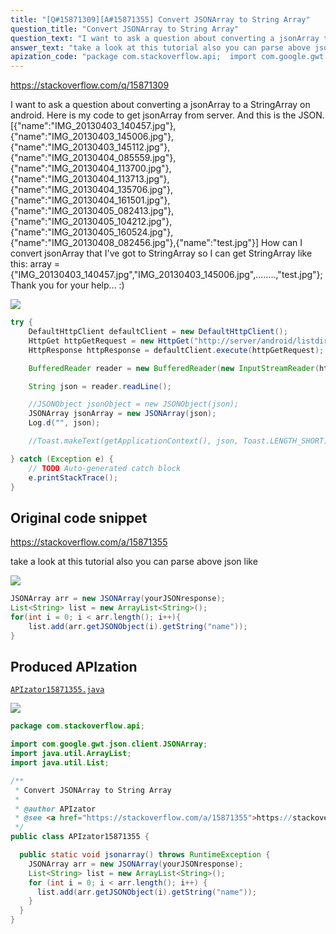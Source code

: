 ```yaml
---
title: "[Q#15871309][A#15871355] Convert JSONArray to String Array"
question_title: "Convert JSONArray to String Array"
question_text: "I want to ask a question about converting a jsonArray to a StringArray on android. Here is my code to get jsonArray from server. And this is the JSON. [{\"name\":\"IMG_20130403_140457.jpg\"},{\"name\":\"IMG_20130403_145006.jpg\"},{\"name\":\"IMG_20130403_145112.jpg\"},{\"name\":\"IMG_20130404_085559.jpg\"},{\"name\":\"IMG_20130404_113700.jpg\"},{\"name\":\"IMG_20130404_113713.jpg\"},{\"name\":\"IMG_20130404_135706.jpg\"},{\"name\":\"IMG_20130404_161501.jpg\"},{\"name\":\"IMG_20130405_082413.jpg\"},{\"name\":\"IMG_20130405_104212.jpg\"},{\"name\":\"IMG_20130405_160524.jpg\"},{\"name\":\"IMG_20130408_082456.jpg\"},{\"name\":\"test.jpg\"}] How can I convert jsonArray that I've got to StringArray so I can get StringArray like this: array =   {\"IMG_20130403_140457.jpg\",\"IMG_20130403_145006.jpg\",........,\"test.jpg\"}; Thank you for your help... :)"
answer_text: "take a look at this tutorial also you can parse above json like"
apization_code: "package com.stackoverflow.api;  import com.google.gwt.json.client.JSONArray; import java.util.ArrayList; import java.util.List;  /**  * Convert JSONArray to String Array  *  * @author APIzator  * @see <a href=\"https://stackoverflow.com/a/15871355\">https://stackoverflow.com/a/15871355</a>  */ public class APIzator15871355 {    public static void jsonarray() throws RuntimeException {     JSONArray arr = new JSONArray(yourJSONresponse);     List<String> list = new ArrayList<String>();     for (int i = 0; i < arr.length(); i++) {       list.add(arr.getJSONObject(i).getString(\"name\"));     }   } }"
---
```


https://stackoverflow.com/q/15871309

I want to ask a question about converting a jsonArray to a StringArray on android. Here is my code to get jsonArray from server.
And this is the JSON.
[{&quot;name&quot;:&quot;IMG_20130403_140457.jpg&quot;},{&quot;name&quot;:&quot;IMG_20130403_145006.jpg&quot;},{&quot;name&quot;:&quot;IMG_20130403_145112.jpg&quot;},{&quot;name&quot;:&quot;IMG_20130404_085559.jpg&quot;},{&quot;name&quot;:&quot;IMG_20130404_113700.jpg&quot;},{&quot;name&quot;:&quot;IMG_20130404_113713.jpg&quot;},{&quot;name&quot;:&quot;IMG_20130404_135706.jpg&quot;},{&quot;name&quot;:&quot;IMG_20130404_161501.jpg&quot;},{&quot;name&quot;:&quot;IMG_20130405_082413.jpg&quot;},{&quot;name&quot;:&quot;IMG_20130405_104212.jpg&quot;},{&quot;name&quot;:&quot;IMG_20130405_160524.jpg&quot;},{&quot;name&quot;:&quot;IMG_20130408_082456.jpg&quot;},{&quot;name&quot;:&quot;test.jpg&quot;}]
How can I convert jsonArray that I&#x27;ve got to StringArray so I can get StringArray like this:
array =
  {&quot;IMG_20130403_140457.jpg&quot;,&quot;IMG_20130403_145006.jpg&quot;,........,&quot;test.jpg&quot;};
Thank you for your help... :)


<div class="code-logo"><img src="/stackoverflow.png" /></div>

```java
try {
    DefaultHttpClient defaultClient = new DefaultHttpClient();
    HttpGet httpGetRequest = new HttpGet("http://server/android/listdir.php");
    HttpResponse httpResponse = defaultClient.execute(httpGetRequest);

    BufferedReader reader = new BufferedReader(new InputStreamReader(httpResponse.getEntity().getContent(),"UTF-8"));

    String json = reader.readLine();

    //JSONObject jsonObject = new JSONObject(json);
    JSONArray jsonArray = new JSONArray(json);
    Log.d("", json);

    //Toast.makeText(getApplicationContext(), json, Toast.LENGTH_SHORT).show();

} catch (Exception e) {
    // TODO Auto-generated catch block
    e.printStackTrace();
}
```


## Original code snippet

https://stackoverflow.com/a/15871355

take a look at this tutorial
also you can parse above json like

<div class="code-logo"><img src="/stackoverflow.png" /></div>

```java
JSONArray arr = new JSONArray(yourJSONresponse);
List<String> list = new ArrayList<String>();
for(int i = 0; i < arr.length(); i++){
    list.add(arr.getJSONObject(i).getString("name"));
}
```

## Produced APIzation

[`APIzator15871355.java`](https://github.com/pasqualesalza/apization-temp-data/raw/master/search/APIzator15871355.java)

<div class="code-logo"><img src="/apizator.png" /></div>

```java
package com.stackoverflow.api;

import com.google.gwt.json.client.JSONArray;
import java.util.ArrayList;
import java.util.List;

/**
 * Convert JSONArray to String Array
 *
 * @author APIzator
 * @see <a href="https://stackoverflow.com/a/15871355">https://stackoverflow.com/a/15871355</a>
 */
public class APIzator15871355 {

  public static void jsonarray() throws RuntimeException {
    JSONArray arr = new JSONArray(yourJSONresponse);
    List<String> list = new ArrayList<String>();
    for (int i = 0; i < arr.length(); i++) {
      list.add(arr.getJSONObject(i).getString("name"));
    }
  }
}

```